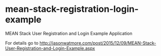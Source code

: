 # mean-stack-registration-login-example
MEAN Stack User Registration and Login Example Application

For details go to http://jasonwatmore.com/post/2015/12/09/MEAN-Stack-User-Registration-and-Login-Example.aspx
